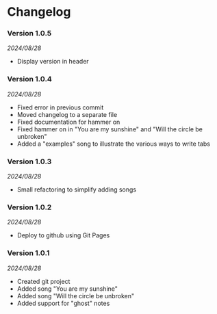 # Changelog

### Version 1.0.5
_2024/08/28_
* Display version in header

### Version 1.0.4
_2024/08/28_
* Fixed error in previous commit
* Moved changelog to a separate file
* Fixed documentation for hammer on
* Fixed hammer on in "You are my sunshine" and "Will the circle be unbroken"
* Added a "examples" song to illustrate the various ways to write tabs

### Version 1.0.3
_2024/08/28_
* Small refactoring to simplify adding songs

### Version 1.0.2
_2024/08/28_
* Deploy to github using Git Pages

### Version 1.0.1
_2024/08/28_
* Created git project
* Added song "You are my sunshine"
* Added song "Will the circle be unbroken"
* Added support for "ghost" notes
